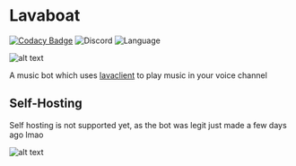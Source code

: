 # Lavaboat 

[![Codacy Badge](https://api.codacy.com/project/badge/Grade/250f45b5ae4b44d0a3640d87fbe8e0d4)](https://www.codacy.com/manual/Sxmurai/lavaboat?utm_source=github.com&amp;utm_medium=referral&amp;utm_content=Sxmurai/lavaboat&amp;utm_campaign=Badge_Grade) 
![Discord](https://img.shields.io/discord/707733202361647116.svg?colorB=blue)
![Language](https://img.shields.io/github/languages/top/Sxmurai/lavaboat?logo=typescript&color=blue&logoColor=blue)

![alt text](https://cdn.discordapp.com/attachments/594674293728870432/707371842759032862/LavaBoat.png?size=512 "Lavaboat logo") 

A music bot which uses [lavaclient](https://www.npmjs.com/package/lavaclient) to play music in your voice channel

## Self-Hosting

Self hosting is not supported yet, as the bot was legit just made a few days ago lmao

![alt text](https://discord.boats/api/widget/707403122997198959 "Discord Boats")
